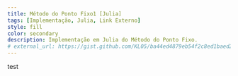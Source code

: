 ```yaml
---
title: Método do Ponto Fixo1 [Julia]
tags: [Implementação, Julia, Link Externo]
style: fill
color: secondary
description: Implementação em Julia do Método do Ponto Fixo.
# external_url: https://gist.github.com/KL05/ba44ed4879eb54f2c8ed1baed28a5c8d
---
```

test